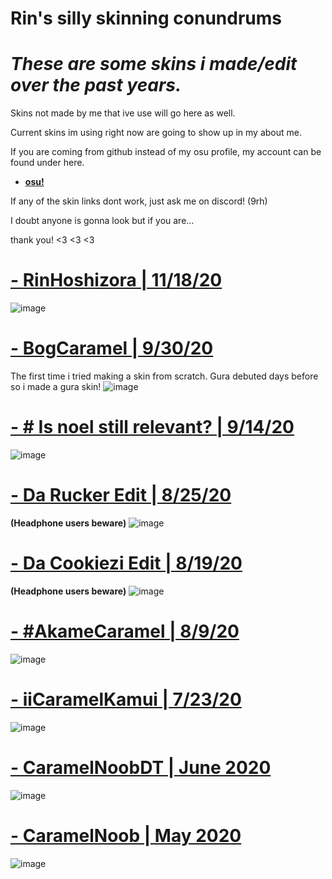 # Rin's silly skinning conundrums 

# *These are some skins i made/edit over the past years.*

Skins not made by me that ive use will go here as well. 

Current skins im using right now are going to show up in my about me. 

If you are coming from github instead of my osu profile, my account can be found under here.

* [**osu!**](https://osu.ppy.sh/users/13378004)

If any of the skin links dont work, just ask me on discord! (9rh)


   I doubt anyone is gonna look but if you are...

   thank you! <3 <3 <3 

# [- RinHoshizora | 11/18/20](https://bit.ly/3wV0XTn)
![image](https://cdn.discordapp.com/attachments/701177090984116394/1218479792849158144/image.png?ex=6607d0bc&is=65f55bbc&hm=7a3bd642098371ea0aec0fa61ba6d4147580990e6c29028626f22ee8fdb71f66&)

# [- BogCaramel | 9/30/20](https://bit.ly/3Gx1lZO)
The first time i tried making a skin from scratch. Gura debuted days before so i made a gura skin!
![image](https://cdn.discordapp.com/attachments/701177090984116394/1182135463327305868/image.png?ex=6604cb71&is=65f25671&hm=258f0ec25edc5953395fb0c97573aa982e1c38ceefdd15a58cc0001835d48cc9&)

# [- # Is noel still relevant? | 9/14/20](https://bit.ly/3R5CeCi)
![image](https://cdn.discordapp.com/attachments/701177090984116394/1182119652441198652/image.png?ex=6604bcb7&is=65f247b7&hm=e761a8105dc36f00ea7c466208b90b89f2e44575991909e50afb8bced9271386&)

# [- Da Rucker Edit | 8/25/20](https://bit.ly/46GwVPu)
**(Headphone users beware)**
![image](https://cdn.discordapp.com/attachments/701177090984116394/1182106290978291773/image.png?ex=6604b046&is=65f23b46&hm=b825e1490a023f99f63f5849194a45d67e71a0041a035f7323db480ac69dac33&)

# [- Da Cookiezi Edit | 8/19/20](https://bit.ly/47IcJhn)
**(Headphone users beware)**
![image](https://cdn.discordapp.com/attachments/701177090984116394/1182110795992137748/image.png?ex=6604b478&is=65f23f78&hm=90dbbce57ce5a35170fe33cc7a73ae1f08c62a92f8b13446a1dccc4f40c5f639&)

# [- #AkameCaramel | 8/9/20](https://bit.ly/3RcYpX7)
![image](https://cdn.discordapp.com/attachments/701177090984116394/1182101711385534566/image.png?ex=6604ac02&is=65f23702&hm=c9fcc5079db5f7c949f81f7eefd833beb9e93f642221a3f5b3f6a547d809e1c1&)

# [- iiCaramelKamui | 7/23/20](https://bit.ly/3TfAclJ) 
![image](https://cdn.discordapp.com/attachments/701177090984116394/1181737013834158234/image.png?ex=6603585b&is=65f0e35b&hm=55f854bf3d1b79d3aaea86a2519d8424998abd9b8e0d3439d9e5393f894f6b0e&)

# [- CaramelNoobDT | June 2020](https://bit.ly/3RbJxsf)
![image](https://cdn.discordapp.com/attachments/701177090984116394/1181415885060177940/image.png?ex=66022d48&is=65efb848&hm=0cf2634490d05d868973e29625d6e94649092a05150e8f495bdb72854468a310&)

# [- CaramelNoob | May 2020](https://bit.ly/3GvgTx6)
![image](https://ibb.co/PGPdmLr)
                  
